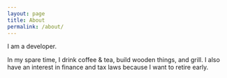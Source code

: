 ```yaml
---
layout: page
title: About
permalink: /about/
---
```


I am a developer.

In my spare time, I drink coffee & tea, build wooden things, and  grill. I also have an interest in finance and tax laws because I want to retire early.
